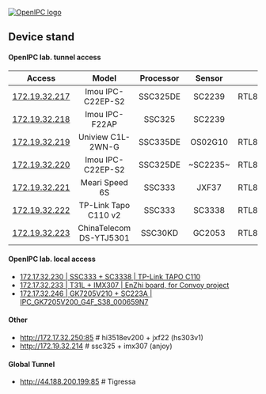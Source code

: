 [![OpenIPC logo][logo]][site_basic]

## Device stand


#### OpenIPC lab. tunnel access

| Access                                                       | Model                     | Processor     | Sensor      |  WiFi          | Ethernet | Flash   |
| :----------------------------------------------------------: | :-----------------------: | :-----------: | :---------: | :------------: | :------: | :-----: |
| [172.19.32.217](http://172.19.32.217:85/cgi-bin/preview.cgi) | Imou IPC-C22EP-S2         | SSC325DE      | SC2239      | RTL8188FU_USB  | No       | NAND    |
| [172.19.32.218](http://172.19.32.218:85/cgi-bin/preview.cgi) | Imou IPC-F22AP            | SSC325        | SC2239      | No             | Yes      | NOR_?   |
| [172.19.32.219](http://172.19.32.219:85/cgi-bin/preview.cgi) | Uniview C1L-2WN-G         | SSC335DE      | OS02G10     | RTL8188FU_USB  | Yes      | NOR_16M |
| [172.19.32.220](http://172.19.32.220:85/cgi-bin/preview.cgi) | Imou IPC-C22EP-S2         | SSC325DE      | ~SC2235~    | RTL8188FU_USB  | No       | NAND    |
| [172.19.32.221](http://172.19.32.221:85/cgi-bin/preview.cgi) | Meari Speed 6S            | SSC333        | JXF37       | RTL8188FU_USB  | No       | NOR_16M |  
| [172.19.32.222](http://172.19.32.222:85/cgi-bin/preview.cgi) | TP-Link Tapo C110 v2      | SSC333        | SC3338      | RTL8188FU_USB  | No       | NOR_8M  | 
| [172.19.32.223](http://172.19.32.223:85/cgi-bin/preview.cgi) | ChinaTelecom DS-YTJ5301   | SSC30KD       | GC2053      | RTL8188FU_USB  | Yes      | NOR_16M |


#### OpenIPC lab. local access

- [172.17.32.230 | SSC333 + SC3338 | TP-Link TAPO C110](http://172.17.32.230:85/cgi-bin/preview.cgi)
- [172.17.32.233 | T31L + IMX307 | EnZhi board, for Convoy project](http://172.17.32.233:85/cgi-bin/preview.cgi)
- [172.17.32.246 | GK7205V210 + SC223A | IPC_GK7205V200_G4F_S38_000659N7](http://172.17.32.246/uuid.html)

#### Other

- http://172.17.32.250:85    # hi3518ev200 + jxf22 (hs303v1)
- http://172.19.32.214       # ssc325 + imx307 (anjoy)


#### Global Tunnel

- http://44.188.200.199:85   # Tigressa



[logo]: https://openipc.org/assets/openipc-logo-black.svg
[site_basic]: https://openipc.org
[telegram_en]: https://t.me/OpenIPC
